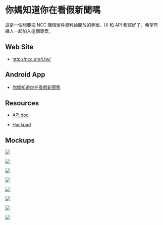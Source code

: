 你媽知道你在看假新聞嗎
======================

這是一個想要把 NCC 陳情案件資料給開放的專案。UI 和 API 都寫好了，希望有緣人一起加入這個專案。

## Web Site

- <http://ncc.dm4.tw/>

## Android App

- [你媽知道你在看假新聞嗎](https://play.google.com/store/apps/details?id=tw.fakenews.android)

## Resources

- [API doc](http://docs.ncccomplain.apiary.io/)

- [Hackpad](https://hackpad.com/AiYn5gOpuLi)

## Mockups

![](http://i.imgur.com/WKbzzDC.png)

![](http://i.imgur.com/u5rXnU6.png)

![](http://i.imgur.com/TuDJMBc.png)

![](http://i.imgur.com/oyv9VLe.png)

![](http://i.imgur.com/brw8pyT.png)

![](http://i.imgur.com/kucpmyu.png)

![](http://i.imgur.com/7fbpDPR.png)

![](http://i.imgur.com/wEMunAu.png)

